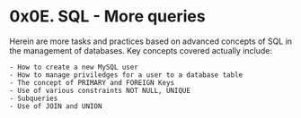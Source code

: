 # 0x0E. SQL - More queries

Herein are more tasks and practices based on advanced concepts of SQL in the management of databases. Key concepts covered actually include:

	- How to create a new MySQL user
	- How to manage priviledges for a user to a database table
	- The concept of PRIMARY and FOREIGN Keys
	- Use of various constraints NOT NULL, UNIQUE
	- Subqueries
	- Use of JOIN and UNION
